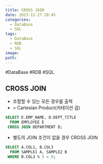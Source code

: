 ```yaml
---
title: CROSS JOIN
date: 2023-12-27 20:45
categories:
  - DataBase
  - SQL
tags:
  - DataBase
  - RDB
  - SQL
image: 
path:
---
```

#DataBase #RDB #SQL 

## CROSS JOIN
- 조합할 수 있는 모든 경우를 출력
- = Cartesian Product(카테이션 곱)

```sql
SELECT E.EMP_NAME, D.DEPT_TITLE
  FROM EMPLOYEE E
 CROSS JOIN DEPARTMENT D;
```

- 별도의 JOIN 조건이 없을 경우 CROSS JOIN

```sql
SELECT A.COL1, B.COL3
  FROM SAMPLE1 A, SAMPLE2 B
 WHERE B.COL3 % 5 = 0;
```
